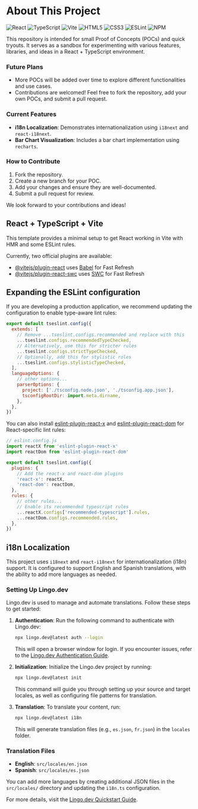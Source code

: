 # About This Project

![React](https://img.shields.io/badge/react-%2320232a.svg?style=for-the-badge&logo=react&logoColor=%2361DAFB)
![TypeScript](https://img.shields.io/badge/typescript-%23007ACC.svg?style=for-the-badge&logo=typescript&logoColor=white)
![Vite](https://img.shields.io/badge/vite-%23646CFF.svg?style=for-the-badge&logo=vite&logoColor=white)
![HTML5](https://img.shields.io/badge/html5-%23E34F26.svg?style=for-the-badge&logo=html5&logoColor=white)
![CSS3](https://img.shields.io/badge/css3-%231572B6.svg?style=for-the-badge&logo=css3&logoColor=white)
![ESLint](https://img.shields.io/badge/ESLint-4B3263?style=for-the-badge&logo=eslint&logoColor=white)
![NPM](https://img.shields.io/badge/NPM-%23CB3837.svg?style=for-the-badge&logo=npm&logoColor=white)



This repository is intended for small Proof of Concepts (POCs) and quick tryouts. It serves as a sandbox for experimenting with various features, libraries, and ideas in a React + TypeScript environment.

### Future Plans

- More POCs will be added over time to explore different functionalities and use cases.
- Contributions are welcomed! Feel free to fork the repository, add your own POCs, and submit a pull request.

### Current Features

- **i18n Localization**: Demonstrates internationalization using `i18next` and `react-i18next`.
- **Bar Chart Visualization**: Includes a bar chart implementation using `recharts`.

### How to Contribute

1. Fork the repository.
2. Create a new branch for your POC.
3. Add your changes and ensure they are well-documented.
4. Submit a pull request for review.

We look forward to your contributions and ideas!

## React + TypeScript + Vite

This template provides a minimal setup to get React working in Vite with HMR and some ESLint rules.

Currently, two official plugins are available:

- [@vitejs/plugin-react](https://github.com/vitejs/vite-plugin-react/blob/main/packages/plugin-react) uses [Babel](https://babeljs.io/) for Fast Refresh
- [@vitejs/plugin-react-swc](https://github.com/vitejs/vite-plugin-react/blob/main/packages/plugin-react-swc) uses [SWC](https://swc.rs/) for Fast Refresh

## Expanding the ESLint configuration

If you are developing a production application, we recommend updating the configuration to enable type-aware lint rules:

```js
export default tseslint.config({
  extends: [
    // Remove ...tseslint.configs.recommended and replace with this
    ...tseslint.configs.recommendedTypeChecked,
    // Alternatively, use this for stricter rules
    ...tseslint.configs.strictTypeChecked,
    // Optionally, add this for stylistic rules
    ...tseslint.configs.stylisticTypeChecked,
  ],
  languageOptions: {
    // other options...
    parserOptions: {
      project: ['./tsconfig.node.json', './tsconfig.app.json'],
      tsconfigRootDir: import.meta.dirname,
    },
  },
})
```

You can also install [eslint-plugin-react-x](https://github.com/Rel1cx/eslint-react/tree/main/packages/plugins/eslint-plugin-react-x) and [eslint-plugin-react-dom](https://github.com/Rel1cx/eslint-react/tree/main/packages/plugins/eslint-plugin-react-dom) for React-specific lint rules:

```js
// eslint.config.js
import reactX from 'eslint-plugin-react-x'
import reactDom from 'eslint-plugin-react-dom'

export default tseslint.config({
  plugins: {
    // Add the react-x and react-dom plugins
    'react-x': reactX,
    'react-dom': reactDom,
  },
  rules: {
    // other rules...
    // Enable its recommended typescript rules
    ...reactX.configs['recommended-typescript'].rules,
    ...reactDom.configs.recommended.rules,
  },
})
```

## i18n Localization

This project uses `i18next` and `react-i18next` for internationalization (i18n) support. It is configured to support English and Spanish translations, with the ability to add more languages as needed.

### Setting Up Lingo.dev

Lingo.dev is used to manage and automate translations. Follow these steps to get started:

1. **Authentication**:
   Run the following command to authenticate with Lingo.dev:
   ```bash
   npx lingo.dev@latest auth --login
   ```
   This will open a browser window for login. If you encounter issues, refer to the [Lingo.dev Authentication Guide](https://docs.lingo.dev/quickstart).

2. **Initialization**:
   Initialize the Lingo.dev project by running:
   ```bash
   npx lingo.dev@latest init
   ```
   This command will guide you through setting up your source and target locales, as well as configuring file patterns for translation.

3. **Translation**:
   To translate your content, run:
   ```bash
   npx lingo.dev@latest i18n
   ```
   This will generate translation files (e.g., `es.json`, `fr.json`) in the `locales` folder.

### Translation Files

- **English**: `src/locales/en.json`
- **Spanish**: `src/locales/es.json`

You can add more languages by creating additional JSON files in the `src/locales/` directory and updating the `i18n.ts` configuration.

For more details, visit the [Lingo.dev Quickstart Guide](https://docs.lingo.dev/quickstart).
